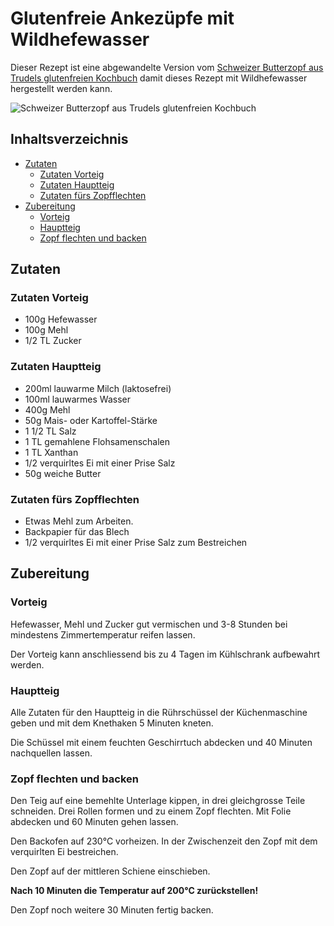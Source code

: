 # Glutenfreie Ankezüpfe mit Wildhefewasser

Dieser Rezept ist eine abgewandelte Version vom [Schweizer Butterzopf aus Trudels glutenfreien Kochbuch](https://glutenfrei-kochen.de/html/de/rezepte/rezept.php?rezept=1288 "Schweizer Butterzopf aus Trudels glutenfreien Kochbuch") damit dieses Rezept mit Wildhefewasser hergestellt werden kann.

![Schweizer Butterzopf aus Trudels glutenfreien Kochbuch](https://glutenfrei-kochen.de/html/image/rezepte/rezept_1288.jpg)

<h2>Inhaltsverzeichnis</h2>

<!-- TOC depthFrom:2 -->

- [Zutaten](#zutaten)
  - [Zutaten Vorteig](#zutaten-vorteig)
  - [Zutaten Hauptteig](#zutaten-hauptteig)
  - [Zutaten fürs Zopfflechten](#zutaten-fürs-zopfflechten)
- [Zubereitung](#zubereitung)
  - [Vorteig](#vorteig)
  - [Hauptteig](#hauptteig)
  - [Zopf flechten und backen](#zopf-flechten-und-backen)

<!-- /TOC -->

## Zutaten

### Zutaten Vorteig

- 100g Hefewasser
- 100g Mehl
- 1/2 TL Zucker

### Zutaten Hauptteig

- 200ml lauwarme Milch (laktosefrei)
- 100ml lauwarmes Wasser
- 400g Mehl
- 50g Mais- oder Kartoffel-Stärke
- 1 1/2 TL Salz
- 1 TL gemahlene Flohsamenschalen
- 1 TL Xanthan
- 1/2 verquirltes Ei mit einer Prise Salz
- 50g weiche Butter

### Zutaten fürs Zopfflechten

- Etwas Mehl zum Arbeiten.
- Backpapier für das Blech
- 1/2 verquirltes Ei mit einer Prise Salz zum Bestreichen

## Zubereitung

### Vorteig

Hefewasser, Mehl und Zucker gut vermischen und 3-8 Stunden bei mindestens Zimmertemperatur reifen lassen.

Der Vorteig kann anschliessend bis zu 4 Tagen im Kühlschrank aufbewahrt werden.

### Hauptteig

Alle Zutaten für den Hauptteig in die Rührschüssel der Küchenmaschine geben und mit dem Knethaken 5 Minuten kneten.

Die Schüssel mit einem feuchten Geschirrtuch abdecken und 40 Minuten nachquellen lassen.

### Zopf flechten und backen

Den Teig auf eine bemehlte Unterlage kippen, in drei gleichgrosse Teile schneiden. Drei Rollen formen und zu einem Zopf flechten. Mit Folie abdecken und 60 Minuten gehen lassen.

Den Backofen auf 230°C vorheizen. In der Zwischenzeit den Zopf mit dem verquirlten Ei bestreichen.

Den Zopf auf der mittleren Schiene einschieben.

**Nach 10 Minuten die Temperatur auf 200°C zurückstellen!**

Den Zopf noch weitere 30 Minuten fertig backen.
